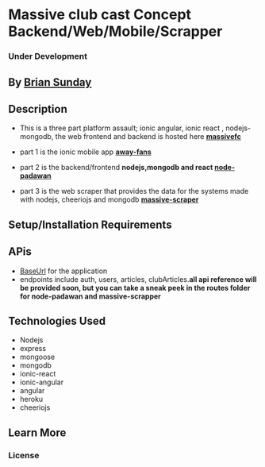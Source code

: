 # Massive club cast Concept Backend/Web/Mobile/Scrapper

### Under Development

## By **[Brian Sunday](https://github.com/Sundaybrian/node-padawan)**

## Description

- This is a three part platform assault; ionic angular, ionic react , nodejs-mongodb, the web frontend and backend is hosted here **[massivefc](https://agile-citadel-18179.herokuapp.com/)**

- part 1 is the ionic mobile app **[away-fans](https://github.com/Sundaybrian/away-fans)**
- part 2 is the backend/frontend **nodejs,mongodb and react [node-padawan](https://github.com/Sundaybrian/node-padawan)**
- part 3 is the web scraper that provides the data for the systems made with nodejs, cheeriojs and mongodb **[massive-scraper](https://github.com/Sundaybrian/massivefc-scraper)**

## Setup/Installation Requirements

## APis

- [BaseUrl](https://agile-citadel-18179.herokuapp.com/api/) for the application
- endpoints include auth, users, articles, clubArticles.**all api reference will be provided soon, but you can take a sneak peek in the routes folder for node-padawan and massive-scrapper**

## Technologies Used

- Nodejs
- express
- mongoose
- mongodb
- ionic-react
- ionic-angular
- angular
- heroku
- cheeriojs

## Learn More

### License
